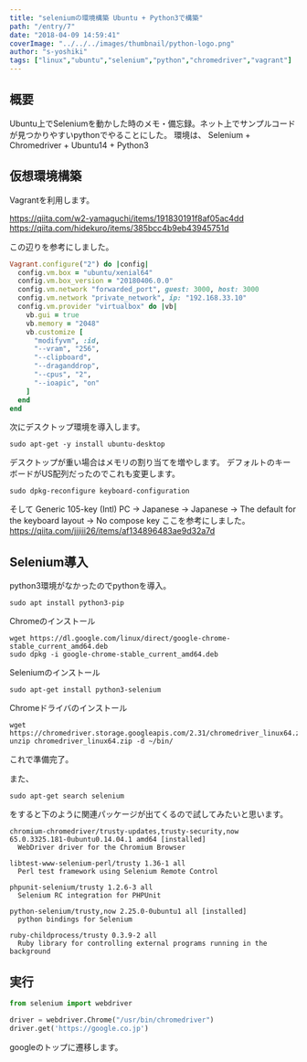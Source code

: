 ```yaml
---
title: "seleniumの環境構築 Ubuntu + Python3で構築"
path: "/entry/7"
date: "2018-04-09 14:59:41"
coverImage: "../../../images/thumbnail/python-logo.png"
author: "s-yoshiki"
tags: ["linux","ubuntu","selenium","python","chromedriver","vagrant"]
---
```

## 概要

Ubuntu上でSeleniumを動かした時のメモ・備忘録。ネット上でサンプルコードが見つかりやすいpythonでやることにした。
環境は、 Selenium + Chromedriver + Ubuntu14 + Python3

## 仮想環境構築

Vagrantを利用します。

<a href="https://qiita.com/w2-yamaguchi/items/191830191f8af05ac4dd">
https://qiita.com/w2-yamaguchi/items/191830191f8af05ac4dd</a>

<a href="https://qiita.com/hidekuro/items/385bcc4b9eb43945751d">
https://qiita.com/hidekuro/items/385bcc4b9eb43945751d</a>

この辺りを参考にしました。

```ruby
Vagrant.configure("2") do |config|
  config.vm.box = "ubuntu/xenial64"
  config.vm.box_version = "20180406.0.0"
  config.vm.network "forwarded_port", guest: 3000, host: 3000
  config.vm.network "private_network", ip: "192.168.33.10"
  config.vm.provider "virtualbox" do |vb|
    vb.gui = true
    vb.memory = "2048"
    vb.customize [
      "modifyvm", :id,
      "--vram", "256",
      "--clipboard",
      "--draganddrop",
      "--cpus", "2",
      "--ioapic", "on"
    ]
  end
end
```

次にデスクトップ環境を導入します。

```shell
sudo apt-get -y install ubuntu-desktop
```

デスクトップが重い場合はメモリの割り当てを増やします。
デフォルトのキーボードがUS配列だったのでこれも変更します。

```shell
sudo dpkg-reconfigure keyboard-configuration
```

そして
Generic 105-key (Intl) PC → Japanese → Japanese → The default for the keyboard layout → No compose key
ここを参考にしました。
<a href="https://qiita.com/jjjiii26/items/af134896483ae9d32a7d">https://qiita.com/jjjiii26/items/af134896483ae9d32a7d</a>
## Selenium導入
python3環境がなかったのでpythonを導入。

```shell
sudo apt install python3-pip
```

Chromeのインストール

```shell
wget https://dl.google.com/linux/direct/google-chrome-stable_current_amd64.deb
sudo dpkg -i google-chrome-stable_current_amd64.deb
```

Seleniumのインストール

```shell
sudo apt-get install python3-selenium
```

Chromeドライバのインストール

```shell
wget https://chromedriver.storage.googleapis.com/2.31/chromedriver_linux64.zip
unzip chromedriver_linux64.zip -d ~/bin/
```

これで準備完了。

また、

```shell
sudo apt-get search selenium
```

をすると下のように関連パッケージが出てくるので試してみたいと思います。

```shell
chromium-chromedriver/trusty-updates,trusty-security,now 65.0.3325.181-0ubuntu0.14.04.1 amd64 [installed]
  WebDriver driver for the Chromium Browser

libtest-www-selenium-perl/trusty 1.36-1 all
  Perl test framework using Selenium Remote Control

phpunit-selenium/trusty 1.2.6-3 all
  Selenium RC integration for PHPUnit

python-selenium/trusty,now 2.25.0-0ubuntu1 all [installed]
  python bindings for Selenium

ruby-childprocess/trusty 0.3.9-2 all
  Ruby library for controlling external programs running in the background
```

## 実行

```python
from selenium import webdriver

driver = webdriver.Chrome("/usr/bin/chromedriver")
driver.get('https://google.co.jp')
```

googleのトップに遷移します。